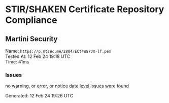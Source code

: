 # STIR/SHAKEN Certificate Repository Compliance

## Martini Security

Name: `https://p.mtsec.me/2884/ECt4W873X-lf.pem`\
Tested At: 12 Feb 24 19:18 UTC\
Time: 41ms

### Issues

no warning, or error, or notice date level issues were found

Generated: 12 Feb 24 19:26 UTC